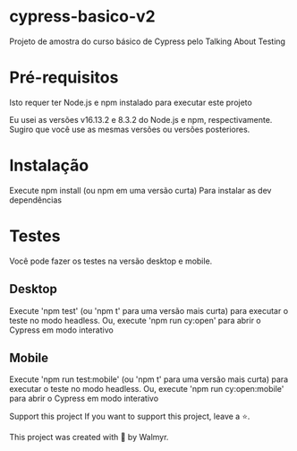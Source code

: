 # cypress-basico-v2
Projeto de amostra do curso básico de Cypress pelo Talking About Testing

# Pré-requisitos
Isto requer ter Node.js e npm instalado para executar este projeto

Eu usei as versões v16.13.2 e 8.3.2 do Node.js e npm, respectivamente. Sugiro que você use as mesmas versões ou versões posteriores.

# Instalação
Execute npm install (ou npm  em uma versão curta) Para instalar as dev dependências

# Testes
Você pode fazer os testes na versão desktop e mobile.

## Desktop
Execute 'npm test' (ou 'npm t' para uma versão mais curta) para executar o teste no modo headless.
Ou, execute 'npm run cy:open' para abrir o Cypress em modo interativo

## Mobile
Execute 'npm run test:mobile' (ou 'npm t' para uma versão mais curta) para executar o teste no modo headless.
Ou, execute 'npm run cy:open:mobile' para abrir o Cypress em modo interativo


Support this project
If you want to support this project, leave a ⭐.

This project was created with 💚 by Walmyr.